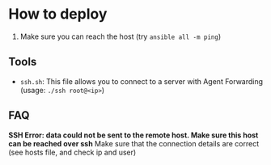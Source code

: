 # How to deploy
1. Make sure you can reach the host (try `ansible all -m ping`)

## Tools
* `ssh.sh`: This file allows you to connect to a server with Agent Forwarding (usage: `./ssh root@<ip>`)

## FAQ
**SSH Error: data could not be sent to the remote host. Make sure this host can be reached over ssh**
Make sure that the connection details are correct (see hosts file, and check ip and user)